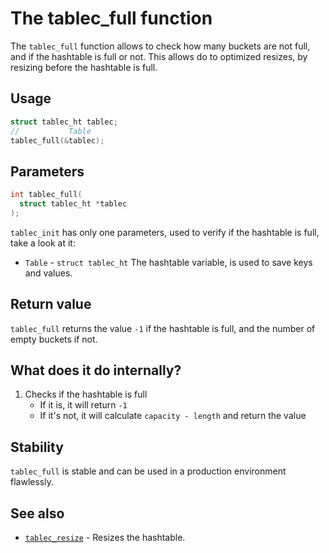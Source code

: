 # The tablec_full function

The `tablec_full` function allows to check how many buckets are not full, and if the hashtable is full or not. This allows do to optimized resizes, by resizing before the hashtable is full.

## Usage

```c
struct tablec_ht tablec;
//           Table
tablec_full(&tablec);
```

## Parameters

```c
int tablec_full(
  struct tablec_ht *tablec
);
```

`tablec_init` has only one parameters, used to verify if the hashtable is full, take a look at it:

*  `Table` - `struct tablec_ht` The hashtable variable, is used to save keys and values.

## Return value

`tablec_full` returns the value `-1` if the hashtable is full, and the number of empty buckets if not.

## What does it do internally?

1. Checks if the hashtable is full
    - If it is, it will return `-1`
    - If it's not, it will calculate `capacity - length` and return the value

## Stability

`tablec_full` is stable and can be used in a production environment flawlessly.

## See also

*  [`tablec_resize`](tablec_resize.md) - Resizes the hashtable.
